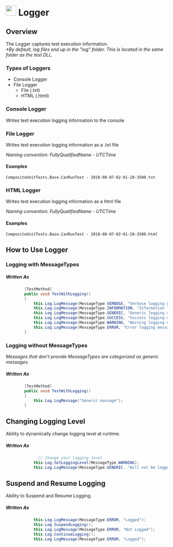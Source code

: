 # <img src="resources/maqslogo.ico" height="32" width="32"> Logger

## Overview
The Logger captures test execution information.   
_*By default, log files end up in the "log" folder. This is located in the same folder as the test DLL._

###  Types of Loggers

 - Console Logger
 - File Logger
    - File (.txt)
    - HTML (.html)

###  Console Logger
Writes test execution logging information to the console

###  File Logger
Writes test execution logging information as a .txt file   

*Naming convention: _FullyQualifiedName - UTCTime_*

#### Examples
```
CompositeUnitTests.Base.CanRunTest - 2018-08-07-02-01-28-3500.txt 
```
###  HTML Logger
Writes test execution logging information as a html file

*Naming convention: _FullyQualifiedName - UTCTime_*

#### Examples
```
CompositeUnitTests.Base.CanRunTest - 2018-08-07-02-01-28-3500.html 
```

## How to Use Logger

### Logging with MessageTypes
##### Written As

```csharp
        [TestMethod]
        public void TestWithLogging() 
        {
            this.Log.LogMessage(MessageType.VERBOSE, "Verbose logging message");
            this.Log.LogMessage(MessageType.INFORMATION, "Information logging message");
            this.Log.LogMessage(MessageType.GENERIC, "Generic logging message");
            this.Log.LogMessage(MessageType.SUCCESS, "Success logging message");
            this.Log.LogMessage(MessageType.WARNING, "Warning logging message");
            this.Log.LogMessage(MessageType.ERROR, "Error logging message"); 
        }
```

### Logging without MessageTypes
*Messages that don't provide MessageTypes are categorized as generic messages.*
##### Written As

```csharp
        [TestMethod]
        public void TestWithLogging() 
        {
            this.Log.LogMessage("Generic massage"); 
        }
```

## Changing Logging Level
Ability to dynamically change logging level at runtime.
##### Written As

```csharp
              // Change your logging level
            this.Log.SetLoggingLevel(MessageType.WARNING);
            this.Log.LogMessage(MessageType.GENERIC, "Will not be logged");
```
## Suspend and Resume Logging
Ability to Suspend and Resume Logging.
##### Written As

```csharp
            this.Log.LogMessage(MessageType.ERROR, "Logged"); 
            this.Log.SuspendLogging();
            this.Log.LogMessage(MessageType.ERROR, "Not Logged"); 
            this.Log.ContinueLogging(); 
            this.Log.LogMessage(MessageType.ERROR, "Logged"); 
```
